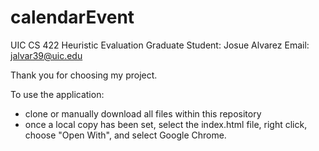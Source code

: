 # calendarEvent
UIC CS 422 Heuristic Evaluation
Graduate Student: Josue Alvarez
Email: jalvar39@uic.edu

Thank you for choosing my project. 

To use the application:
- clone or manually download all files within this repository
- once a local copy has been set, select the index.html file, right click, choose "Open With", and select Google Chrome. 
